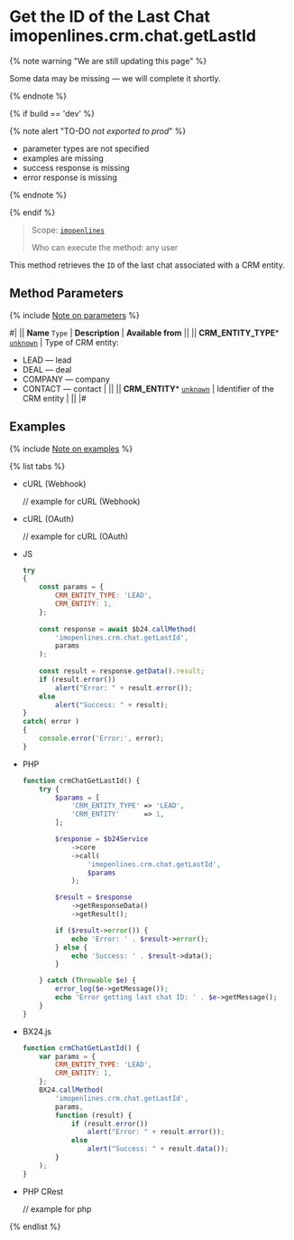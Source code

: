 # Get the ID of the Last Chat imopenlines.crm.chat.getLastId

{% note warning "We are still updating this page" %}

Some data may be missing — we will complete it shortly.

{% endnote %}

{% if build == 'dev' %}

{% note alert "TO-DO _not exported to prod_" %}

- parameter types are not specified
- examples are missing
- success response is missing
- error response is missing

{% endnote %}

{% endif %}

> Scope: [`imopenlines`](../../../scopes/permissions.md)
>
> Who can execute the method: any user

This method retrieves the `ID` of the last chat associated with a CRM entity.

## Method Parameters

{% include [Note on parameters](../../../../_includes/required.md) %}

#|
|| **Name**
`Type` | **Description** | **Available from** ||
|| **CRM_ENTITY_TYPE*** 
[`unknown`](../../../data-types.md) | Type of CRM entity: 
- LEAD — lead
- DEAL — deal
- COMPANY — company
- CONTACT — contact
 | ||
|| **CRM_ENTITY*** 
[`unknown`](../../../data-types.md) | Identifier of the CRM entity | ||
|#

## Examples

{% include [Note on examples](../../../../_includes/examples.md) %}

{% list tabs %}

- cURL (Webhook)

    // example for cURL (Webhook)

- cURL (OAuth)

    // example for cURL (OAuth)

- JS

    ```js
    try
    {
    	const params = {
    		CRM_ENTITY_TYPE: 'LEAD',
    		CRM_ENTITY: 1,
    	};
    	
    	const response = await $b24.callMethod(
    		'imopenlines.crm.chat.getLastId',
    		params
    	);
    	
    	const result = response.getData().result;
    	if (result.error())
    		alert("Error: " + result.error());
    	else
    		alert("Success: " + result);
    }
    catch( error )
    {
    	console.error('Error:', error);
    }
    ```

- PHP

    ```php
    function crmChatGetLastId() {
        try {
            $params = [
                'CRM_ENTITY_TYPE' => 'LEAD',
                'CRM_ENTITY'      => 1,
            ];
    
            $response = $b24Service
                ->core
                ->call(
                    'imopenlines.crm.chat.getLastId',
                    $params
                );
    
            $result = $response
                ->getResponseData()
                ->getResult();
    
            if ($result->error()) {
                echo 'Error: ' . $result->error();
            } else {
                echo 'Success: ' . $result->data();
            }
    
        } catch (Throwable $e) {
            error_log($e->getMessage());
            echo 'Error getting last chat ID: ' . $e->getMessage();
        }
    }
    ```

- BX24.js

    ```js
    function crmChatGetLastId() {
        var params = {
            CRM_ENTITY_TYPE: 'LEAD',
            CRM_ENTITY: 1,
        };
        BX24.callMethod(
            'imopenlines.crm.chat.getLastId',
            params,
            function (result) {
                if (result.error())
                    alert("Error: " + result.error());
                else
                    alert("Success: " + result.data());
            }
        );
    }
    ```

- PHP CRest

    // example for php

{% endlist %}